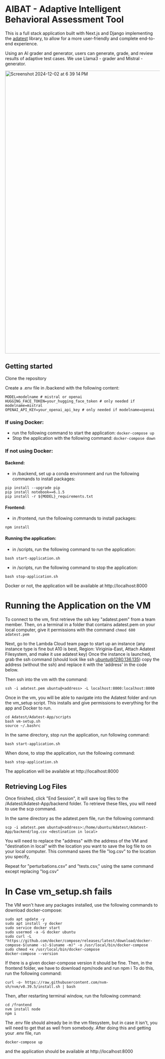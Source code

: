 # AIBAT - Adaptive Intelligent Behavioral Assessment Tool
This is a full stack application built with Next.js and Django implementing the 
[adatest](https://github.com/microsoft/adaptive-testing) library, to allow for a 
more user-friendly and complete end-to-end experience.

Using an AI grader and generator, users can generate, grade, and review results of adaptive test cases. We use Llama3 - grader and Mistral - generator.

<img width="918" alt="Screenshot 2024-12-02 at 6 39 14 PM" src="https://github.com/user-attachments/assets/4ff2dee4-93c3-45ad-b6c1-4ba87c4d46cf">


## Getting started
Clone the repository

Create a .env file in /backend with the following content:
```
MODEL=modelname # mistral or openai
HUGGING_FACE_TOKEN=your_hugging_face_token # only needed if modelname=mistral
OPENAI_API_KEY=your_openai_api_key # only needed if modelname=openai
```

### If using Docker:
- run the following command to start the application: ``` docker-compose up ```
 - Stop the application with the following command: ``` docker-compose down ```

### If not using Docker: 
#### Backend:
- in /backend, set up a conda environment and run the following commands to install packages:
```
pip install --upgrade pip
pip install notebook==6.1.5
pip install -r ${MODEL}_requirements.txt
```


#### Frontend:
- in /frontend, run the following commands to install packages:
```
npm install
```
#### Running the application:
- in /scripts, run the following command to run the application: 
```
bash start-application.sh
```
- in /scripts, run the following command to stop the application:
```
bash stop-application.sh
```
Docker or not, the application will be available at http://localhost:8000

# Running the Application on the VM
To connect to the vm, first retrieve the ssh key "adatest.pem" from a team member.
Then, on a terminal in a folder that contains adatest.pem on your local computer, give it permissions with the command
``` chmod 600 adatest.pem ```

Next, go to the Lambda Cloud team page to start up an instance (any instance type is fine but A10 is best,
Region: Viriginia-East, Attach Adatest Filesystem, and make it use adatest key) Once the instance is launched, 
grab the ssh command (should look like ssh ubuntu@1280.136.135) copy the address (without the ssh) and 
replace it with the 'address' in the code below. 

Then ssh into the vm with the command:

``` ssh -i adatest.pem ubuntu@<address> -L localhost:8000:localhost:8000 ```

<!--## To Run Locally (Without Docker) -->
Once in the vm, you will be able to navigate into the Adatest folder and run the vm_setup script.
This installs and give permissions to everything for the app and Docker to run. 
```
cd Adatest/Adatest-App/scripts
bash vm-setup.sh
source ~/.bashrc
```
In the same directory, stop run the application, run following command: 
```
bash start-application.sh
```
When done, to stop the application, run the following command:
```
bash stop-application.sh
```

<!-- ## To Run With Docker (currently not working)
To run the application with docker, you will first need to run the shell script to set everything up for it
```
cd Adatest/Adatest-App/scripts
bash docker-gpu.sh
```

To stop the application, run the following command:
``` docker-compose down ```

To start the application, run the following command:
``` docker-compose up ```
 -->
The application will be available at http://localhost:8000

## Retrieving Log Files
Once finished, click "End Session", it will save log files to the /Adatest/Adatest-App/backend folder.
To retrieve these files, you will need to use the scp command. 

In the same directory as the adatest.pem file, run the following command:
```
scp -i adatest.pem ubuntu@<address>:/home/ubuntu/Adatest/Adatest-App/backend/log.csv <destination in local>
```
You will need to replace the "address" with the address of the VM and "destination in local" with the location 
you want to save the log file to on your local computer. This command saves the file "log.csv" to the location you specify,

Repeat for "perturbations.csv" and "tests.csv," using the same command except replacing "log.csv"

# In Case vm_setup.sh fails
The VM won't have any packages installed, use the following commands to download docker-compose:
```
sudo apt update -y
sudo apt install -y docker
sudo service docker start
sudo usermod -a -G docker ubuntu
sudo curl -L "https://github.com/docker/compose/releases/latest/download/docker-compose-$(uname -s)-$(uname -m)" -o /usr/local/bin/docker-compose
sudo chmod +x /usr/local/bin/docker-compose
docker-compose --version
```
If there is a given docker-compose version it should be fine.
Then, in the frontend folder, we have to download npm/node and run npm i
To do this, run the following command:
```
curl -o- https://raw.githubusercontent.com/nvm-sh/nvm/v0.39.5/install.sh | bash
```
Then, after restarting terminal window, run the following command:
```
cd /frontend
nvm install node
npm i 
```
The .env file should already be in the vm filesystem, but in case it isn't, you will need to get that as well from somebody.
After doing this and getting your .env file, run 
```    
docker-compose up
```
and the application should be available at http://localhost:8000
